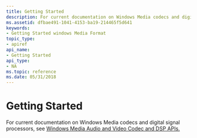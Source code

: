 ```yaml
---
title: Getting Started
description: For current documentation on Windows Media codecs and digital signal processors, see Windows Media Audio and Video Codec and DSP APIs. | Getting Started
ms.assetid: dfbae491-1041-4153-ba19-214465f5d641
keywords:
- Getting Started windows Media Format
topic_type:
- apiref
api_name:
- Getting Started
api_type:
- NA
ms.topic: reference
ms.date: 05/31/2018
---
```


# Getting Started

For current documentation on Windows Media codecs and digital signal processors, see [Windows Media Audio and Video Codec and DSP APIs.](/previous-versions//dd464626(v=vs.85))

 

 
